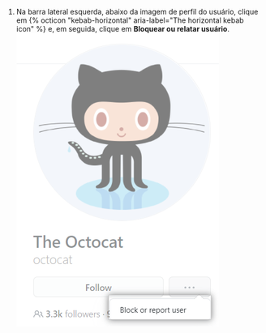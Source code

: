 1. Na barra lateral esquerda, abaixo da imagem de perfil do usuário, clique em {% octicon "kebab-horizontal" aria-label="The horizontal kebab icon" %} e, em seguida, clique em **Bloquear ou relatar usuário**. ![Link para bloquear ou relatar usuário](/assets/images/help/profile/profile-block-or-report-button.png)
